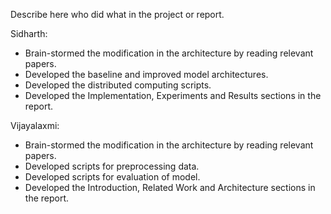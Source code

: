 Describe here who did what in the project or report.

Sidharth:

- Brain-stormed the modification in the architecture by reading relevant papers.
- Developed the baseline and improved model architectures.
- Developed the distributed computing scripts.
- Developed the Implementation, Experiments and Results sections in the report.

Vijayalaxmi:

- Brain-stormed the modification in the architecture by reading relevant papers.
- Developed scripts for preprocessing data.
- Developed scripts for evaluation of model.
- Developed the Introduction, Related Work and Architecture sections in the report.
